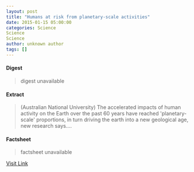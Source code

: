 ```yaml
---
layout: post
title: "Humans at risk from planetary-scale activities"
date: 2015-01-15 05:00:00
categories: Science
Science
Science
author: unknown author
tags: []
---
```



#### Digest
>digest unavailable

#### Extract
>(Australian National University) The accelerated impacts of human activity on the Earth over the past 60 years have reached 'planetary-scale' proportions, in turn driving the earth into a new geological age, new research says....

#### Factsheet
>factsheet unavailable

[Visit Link](http://www.eurekalert.org/pub_releases/2015-01/anu-har011515.php)


